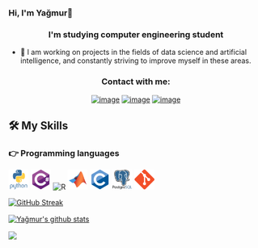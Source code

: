 ### Hi, I'm Yağmur👋

<h3 align="center">I'm studying computer engineering student</h3>

- 🔭  I am working on projects in the fields of data science and artificial intelligence, and constantly striving to improve myself in these areas.

<h3 align="center">Contact with me:</h3>
<div align="center">

[![image](https://img.shields.io/badge/LinkedIn-0077B5?style=for-the-badge&logo=linkedin&logoColor=white)](https://www.linkedin.com/in/yağmur-mutlu/)
[![image](https://img.shields.io/badge/Instagram-E4405F?style=for-the-badge&logo=instagram&logoColor=white)](https://www.instagram.com/yagmrmutluu/)
[![image](https://img.shields.io/badge/Gmail-D14836?style=for-the-badge&logo=gmail&logoColor=white)](mailto:yagmrmutlu@gmail.com)
  
</div>


## 🛠️ My Skills

### 👉 Programming languages
<p hizalama="sol">
  <img src="https://raw.githubusercontent.com/devicons/devicon/master/icons/python/python-original-wordmark.svg" width="40" height="40" />
  <img src="https://raw.githubusercontent.com/devicons/devicon/master/icons/csharp/csharp-original.svg" width="40" height="40" />
  <img src="https://cdn.jsdelivr.net/gh/devicons/devicon/icons/r/r-original.svg" alt="R" width="40" height="40"/>
  <img src="https://raw.githubusercontent.com/devicons/devicon/master/icons/matlab/matlab-original.svg" width="40" height="40" />
  <img src="https://raw.githubusercontent.com/devicons/devicon/master/icons/c/c-original.svg" width="40" height="40" />
  <img src="https://raw.githubusercontent.com/devicons/devicon/master/icons/postgresql/postgresql-original-wordmark.svg" width="40" height="40" />
  <img src="https://raw.githubusercontent.com/devicons/devicon/master/icons/git/git-original.svg" width="40" height="40" />


</p>

 [![GitHub Streak](http://github-readme-streak-stats.herokuapp.com?user=yagmurmutlu&theme=dark&date_format=M%20j%5B%2C%20Y%5D)](https://git.io/streak-stats)
 
   <a href="https://github.com/tunceratac/github-readme-stats"><img align="center" src="https://github-readme-stats.vercel.app/api?username=yagmurmutlu&show_icons=true&include_all_commits=true&theme=buefy&hide_border=true" alt="Yağmur's github stats" /></a> 

   <a href="https://github.com/yagmurmutlu/github-readme-stats"><img align="center" src="https://github-readme-stats.vercel.app/api/top-langs/?username=yagmurmutlu&layout=compact&theme=buefy&hide_border=true" /></a>
   

